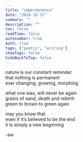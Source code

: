 ```yaml
---
title: "impermanence"
date: "2024-10-17"
summary: ""
description: ""
toc: false
readTime: false
autonumber: true
math: true
tags: ["poetry", "writing"]
showTags: false
hideBackToTop: false
---
```


nature is our constant reminder  
that nothing is permanent  
ever changing, growing, morphing  
  
what one was, will never be again  
grains of sand, death and rebirth  
green to brown to green again  
  
may you know that  
even if it’s believed to be the end  
it is simply a new beginning  
  
-aw